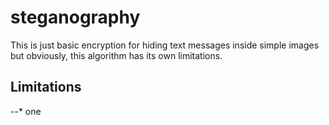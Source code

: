 # steganography
This is just basic encryption for hiding text messages inside simple images but obviously, this algorithm has its own limitations. 

## Limitations
--* one
